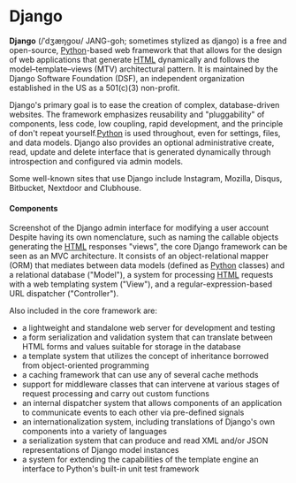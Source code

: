 # Django

**Django** (/ˈdʒæŋɡoʊ/ JANG-goh; sometimes stylized as django) is a free and open-source, [Python](/wiki/Python)-based web framework that that allows for the design of web 
applications that generate [HTML](/wiki/HTML) dynamically and follows the model–template–views (MTV) architectural pattern. It is maintained by the Django Software Foundation (DSF), an independent organization established in the US as a 501(c)(3) non-profit.

Django's primary goal is to ease the creation of complex, database-driven websites. The framework emphasizes reusability and "pluggability" of components, less code, low coupling, rapid development, and the principle of don't repeat yourself.[Python](/wiki/Python) is used throughout, even for settings, files, and data models. Django also provides an optional administrative create, read, update and delete interface that is generated dynamically through introspection and configured via admin models.

Some well-known sites that use Django include Instagram, Mozilla, Disqus, Bitbucket, Nextdoor and Clubhouse.

#### Components ####

Screenshot of the Django admin interface for modifying a user account
Despite having its own nomenclature, such as naming the callable objects generating the [HTML](/wiki/HTML) responses "views", the core Django framework can be seen as an MVC architecture. It consists of an object-relational mapper (ORM) that mediates between data models (defined as [Python](/wiki/Python) classes) and a relational database ("Model"), a system for processing [HTML](/wiki/HTML) requests with a web templating system ("View"), and a regular-expression-based URL dispatcher ("Controller").

Also included in the core framework are:

* a lightweight and standalone web server for development and testing
* a form serialization and validation system that can translate between HTML forms and values suitable for storage in the database
* a template system that utilizes the concept of inheritance borrowed from object-oriented programming
* a caching framework that can use any of several cache methods
* support for middleware classes that can intervene at various stages of request processing and carry out custom functions
* an internal dispatcher system that allows components of an application to communicate events to each other via pre-defined signals
* an internationalization system, including translations of Django's own components into a variety of languages
* a serialization system that can produce and read XML and/or JSON representations of Django model instances
* a system for extending the capabilities of the template engine
an interface to Python's built-in unit test framework
